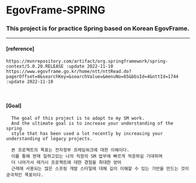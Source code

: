 # EgovFrame-SPRING
### This project is for practice Spring based on Korean EgovFrame.

--------------------
#### [reference]

```
https://mvnrepository.com/artifact/org.springframework/spring-context/5.0.20.RELEASE :update 2022-11-10
https://www.egovframe.go.kr/home/ntt/nttRead.do?pagerOffset=0&searchKey=&searchValue=&menuNo=65&bbsId=4&nttId=1744 :update 2022-11-10
```
<br>

#### [Goal]
```
  The goal of this project is to adapt to my SM work.
  And the ultimate goal is to increase your understanding of the spring 
  style that has been used a lot recently by increasing your understanding of legacy projects.
```



```
  본 프로젝트의 목표는 전자정부 프레임워크에 대한 이해이다.
  이를 통해 현재 일하고있는 나의 직장의 SM 업무에 빠르게 적응하길 기대하며
  더 나아가서 레거시 프로젝트에 대한 경험을 최대한 얻어
  근래에 사용되는 많은 스프링 개발 스타일에 대해 깊이 이해할 수 있는 기반을 만드는 것이 궁극적인 목표이다.
```
